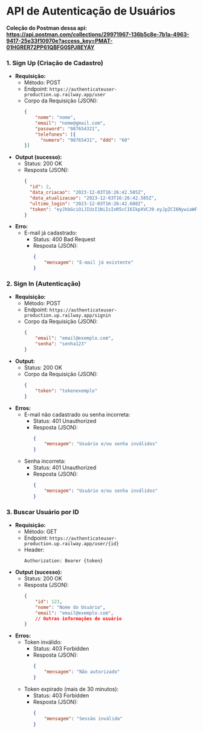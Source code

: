 # API de Autenticação de Usuários

**Coleção do Postman dessa api: https://api.postman.com/collections/29971967-136b5c8e-7b1a-4963-9417-25e33f10970e?access_key=PMAT-01HGRER72PP61QBFG0SPJ8EYAY**

### 1. Sign Up (Criação de Cadastro)

- **Requisição:** 
    - Método: POST
    - Endpoint: `https://authenticateuser-production.up.railway.app/user`
    - Corpo da Requisição (JSON):
        ```json
        {
            "nome": "nome",
            "email": "nome@gmail.com",
            "password": "987654321",
            "telefones": [{
              "numero": "98765431", "ddd": "60"
        }]
        ```
- **Output (sucesso):**
    - Status: 200 OK
    - Resposta (JSON):
        ```json
        {
          "id": 2,
          "data_criacao": "2023-12-03T16:26:42.585Z",
          "data_atualizacao": "2023-12-03T16:26:42.585Z",
          "ultimo_login": "2023-12-03T16:26:42.608Z",
          "token": "eyJhbGciOiJIUzI1NiIsInR5cCI6IkpXVCJ9.eyJpZCI6NywiaWF0IjoxNzAxNjIwODAyLCJleHAiOjE3MDE2MjI2MDJ9.njK7Rf-x5CikE3zW_HAiukMhwqTvJn6tAbx962-vczw"
        }
        ```
- **Erro:**
    - E-mail já cadastrado:
        - Status: 400 Bad Request
        - Resposta (JSON):
            ```json
            {
                "mensagem": "E-mail já existente"
            }
            ```

### 2. Sign In (Autenticação)

- **Requisição:** 
    - Método: POST
    - Endpoint: `https://authenticateuser-production.up.railway.app/signin`
    - Corpo da Requisição (JSON):
        ```json
        {
            "email": "email@exemplo.com",
            "senha": "senha123"
        }
        ```
- **Output:**
    - Status: 200 OK
    - Corpo da Requisição (JSON):
        ```json
        {
            "token": "tokenexemplo"
        }
        ```
- **Erros:**
    - E-mail não cadastrado ou senha incorreta:
        - Status: 401 Unauthorized
        - Resposta (JSON):
            ```json
            {
                "mensagem": "Usuário e/ou senha inválidos"
            }
            ```
    - Senha incorreta:
        - Status: 401 Unauthorized
        - Resposta (JSON):
            ```json
            {
                "mensagem": "Usuário e/ou senha inválidos"
            }
            ```

### 3. Buscar Usuário por ID

- **Requisição:** 
    - Método: GET
    - Endpoint: `https://authenticateuser-production.up.railway.app/user/{id}`
    - Header: 
        ```
        Authorization: Bearer {token}
        ```
- **Output (sucesso):**
    - Status: 200 OK
    - Resposta (JSON):
        ```json
        {
            "id": 123,
            "nome": "Nome do Usuário",
            "email": "email@exemplo.com",
            // Outras informações do usuário
        }
        ```
- **Erros:**
    - Token inválido:
        - Status: 403 Forbidden
        - Resposta (JSON):
            ```json
            {
                "mensagem": "Não autorizado"
            }
            ```
    - Token expirado (mais de 30 minutos):
        - Status: 403 Forbidden
        - Resposta (JSON):
            ```json
            {
                "mensagem": "Sessão inválida"
            }
            ```
